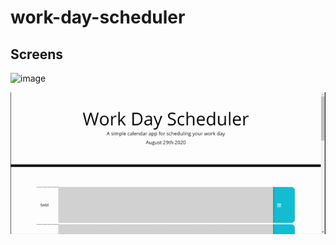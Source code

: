 # work-day-scheduler

## Screens
![image](https://user-images.githubusercontent.com/68572717/91647492-8e8de500-ea18-11ea-85dd-4f312190a601.png)

![alt text](https://github.com/akaser23/work-day-scheduler/blob/master/readme%20gif%20of%20app.gif?raw=true)
